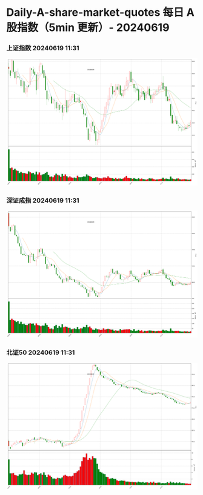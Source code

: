 
# Daily-A-share-market-quotes 每日 A 股指数（5min 更新）- 20240619

### 上证指数 20240619 11:31
![](./fig/2024/6/20240619-sh000001.png)

### 深证成指 20240619 11:31
![](./fig/2024/6/20240619-sz399001.png)

### 北证50 20240619 11:31
![](./fig/2024/6/20240619-bj899050.png)
